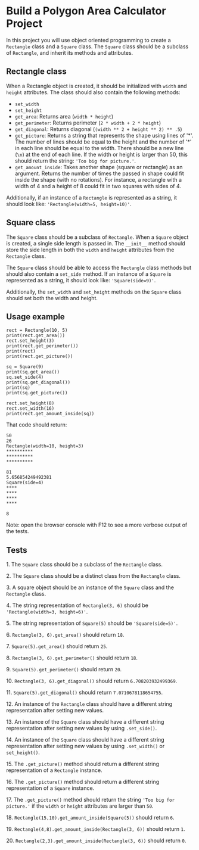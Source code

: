 Build a Polygon Area Calculator Project
=======================================

In this project you will use object oriented programming to create a `Rectangle` class and a `Square` class. The `Square` class should be a subclass of `Rectangle`, and inherit its methods and attributes.

Rectangle class
---------------

When a Rectangle object is created, it should be initialized with `width` and `height` attributes. The class should also contain the following methods:

*   `set_width`
*   `set_height`
*   `get_area`: Returns area (`width * height`)
*   `get_perimeter`: Returns perimeter (`2 * width + 2 * height`)
*   `get_diagonal`: Returns diagonal (`(width ** 2 + height ** 2) ** .5`)
*   `get_picture`: Returns a string that represents the shape using lines of '\*'. The number of lines should be equal to the height and the number of '\*' in each line should be equal to the width. There should be a new line (`\n`) at the end of each line. If the width or height is larger than 50, this should return the string: `'Too big for picture.'`.
*   `get_amount_inside`: Takes another shape (square or rectangle) as an argument. Returns the number of times the passed in shape could fit inside the shape (with no rotations). For instance, a rectangle with a width of 4 and a height of 8 could fit in two squares with sides of 4.

Additionally, if an instance of a `Rectangle` is represented as a string, it should look like: `'Rectangle(width=5, height=10)'`.

Square class
------------

The `Square` class should be a subclass of `Rectangle`. When a `Square` object is created, a single side length is passed in. The `__init__` method should store the side length in both the `width` and `height` attributes from the `Rectangle` class.

The `Square` class should be able to access the `Rectangle` class methods but should also contain a `set_side` method. If an instance of a `Square` is represented as a string, it should look like: `'Square(side=9)'`.

Additionally, the `set_width` and `set_height` methods on the `Square` class should set both the width and height.

Usage example
-------------

```
rect = Rectangle(10, 5)
print(rect.get_area())
rect.set_height(3)
print(rect.get_perimeter())
print(rect)
print(rect.get_picture())

sq = Square(9)
print(sq.get_area())
sq.set_side(4)
print(sq.get_diagonal())
print(sq)
print(sq.get_picture())

rect.set_height(8)
rect.set_width(16)
print(rect.get_amount_inside(sq))
```

That code should return:

```
50
26
Rectangle(width=10, height=3)
**********
**********
**********

81
5.656854249492381
Square(side=4)
****
****
****
****

8
```

Note: open the browser console with F12 to see a more verbose output of the tests.

Tests
-----

1\. The `Square` class should be a subclass of the `Rectangle` class.

2\. The `Square` class should be a distinct class from the `Rectangle` class.

3\. A square object should be an instance of the `Square` class and the `Rectangle` class.

4\. The string representation of `Rectangle(3, 6)` should be `'Rectangle(width=3, height=6)'`.

5\. The string representation of `Square(5)` should be `'Square(side=5)'`.

6\. `Rectangle(3, 6).get_area()` should return `18`.

7\. `Square(5).get_area()` should return `25`.

8\. `Rectangle(3, 6).get_perimeter()` should return `18`.

9\. `Square(5).get_perimeter()` should return `20`.

10\. `Rectangle(3, 6).get_diagonal()` should return `6.708203932499369`.

11\. `Square(5).get_diagonal()` should return `7.0710678118654755`.

12\. An instance of the `Rectangle` class should have a different string representation after setting new values.

13\. An instance of the `Square` class should have a different string representation after setting new values by using `.set_side()`.

14\. An instance of the `Square` class should have a different string representation after setting new values by using `.set_width()` or `set_height()`.

15\. The `.get_picture()` method should return a different string representation of a `Rectangle` instance.

16\. The `.get_picture()` method should return a different string representation of a `Square` instance.

17\. The `.get_picture()` method should return the string `'Too big for picture.'` if the `width` or `height` attributes are larger than `50`.

18\. `Rectangle(15,10).get_amount_inside(Square(5))` should return `6`.

19\. `Rectangle(4,8).get_amount_inside(Rectangle(3, 6))` should return `1`.

20\. `Rectangle(2,3).get_amount_inside(Rectangle(3, 6))` should return `0`.
